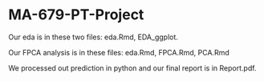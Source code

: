 # MA-679-PT-Project

Our eda is in these two files: eda.Rmd, EDA_ggplot. 

Our FPCA analysis is in these files: eda.Rmd, FPCA.Rmd, PCA.Rmd

We processed out prediction in python and our final report is in Report.pdf. 
